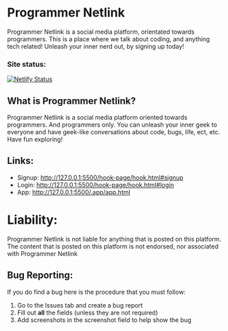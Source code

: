 # Programmer Netlink
Programmer Netlink is a social media platform, orientated towards programmers. This is a place where we talk about coding, and anything tech related! Unleash your inner nerd out, by signing up today!

### Site status:
[![Netlify Status](https://api.netlify.com/api/v1/badges/a48d9433-d36e-4fe8-8aa8-d88687cbc721/deploy-status)](https://app.netlify.com/sites/splendorous-starburst-4b6934/deploys)

## What is Programmer Netlink?
Programmer Netlink is a social media platform oriented towards programmers. And programmers only. You can unleash your inner geek to everyone and have geek-like conversations about code, bugs, life, ect, etc. Have fun exploring!

## Links:
* Signup: http://127.0.0.1:5500/hook-page/hook.html#signup
* Login: http://127.0.0.1:5500/hook-page/hook.html#login
* App: http://127.0.0.1:5500/.app/app.html


# Liability:

Programmer Netlink is not liable for anything that is posted on this platform. The content that is posted on this platform is not endorsed, nor associated with Programmer Netlink 

## Bug Reporting:
If you do find a bug here is the procedure that you must follow:
1. Go to the Issues tab and create a bug report
2. Fill out **all** the fields (unless they are not required)
3. Add screenshots in the screenshot field to help show the bug
